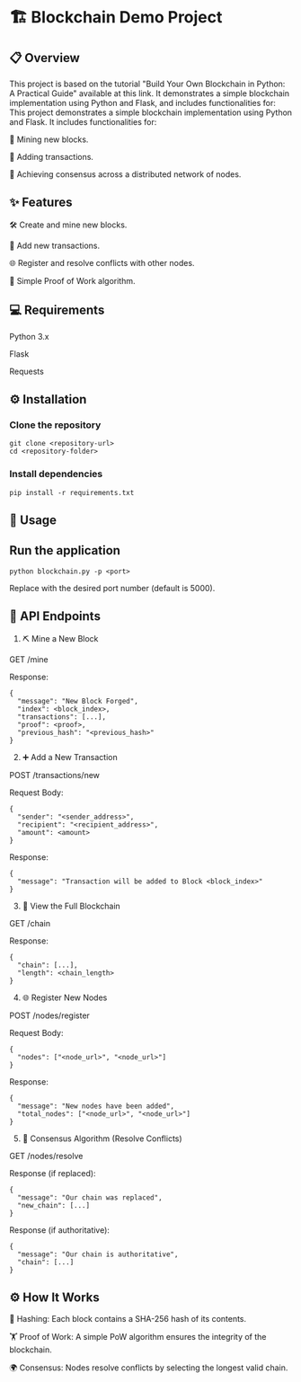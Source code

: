 # 🏗️ Blockchain Demo Project

## 📋 Overview

This project is based on the tutorial "Build Your Own Blockchain in Python: A Practical Guide" available at this link. It demonstrates a simple blockchain implementation using Python and Flask, and includes functionalities for:
This project demonstrates a simple blockchain implementation using Python and Flask. It includes functionalities for:

🔨 Mining new blocks.

🔄 Adding transactions.

🧠 Achieving consensus across a distributed network of nodes.

## ✨ Features

🛠️ Create and mine new blocks.

💸 Add new transactions.

🌐 Register and resolve conflicts with other nodes.

🧩 Simple Proof of Work algorithm.

## 💻 Requirements

Python 3.x

Flask

Requests

## ⚙️ Installation

### Clone the repository
    git clone <repository-url>
    cd <repository-folder>

### Install dependencies
    pip install -r requirements.txt

## 🚀 Usage

## Run the application
    python blockchain.py -p <port>

Replace <port> with the desired port number (default is 5000).

## 📡 API Endpoints

1. ⛏️ Mine a New Block

GET /mine

Response:

    {
      "message": "New Block Forged",
      "index": <block_index>,
      "transactions": [...],
      "proof": <proof>,
      "previous_hash": "<previous_hash>"
    }

2. ➕ Add a New Transaction

POST /transactions/new

Request Body:

    {
      "sender": "<sender_address>",
      "recipient": "<recipient_address>",
      "amount": <amount>
    }

Response:

    {
      "message": "Transaction will be added to Block <block_index>"
    }

3. 🔗 View the Full Blockchain

GET /chain

Response:

    {
      "chain": [...],
      "length": <chain_length>
    }

4. 🌐 Register New Nodes

POST /nodes/register

Request Body:

    {
      "nodes": ["<node_url>", "<node_url>"]
    }

Response:

    {
      "message": "New nodes have been added",
      "total_nodes": ["<node_url>", "<node_url>"]
    }

5. 🤝 Consensus Algorithm (Resolve Conflicts)

GET /nodes/resolve

Response (if replaced):

    {
      "message": "Our chain was replaced",
      "new_chain": [...]
    }

Response (if authoritative):

    {
      "message": "Our chain is authoritative",
      "chain": [...]
    }

## ⚙️ How It Works

🔐 Hashing: Each block contains a SHA-256 hash of its contents.

🏋️ Proof of Work: A simple PoW algorithm ensures the integrity of the blockchain.

🌍 Consensus: Nodes resolve conflicts by selecting the longest valid chain.
